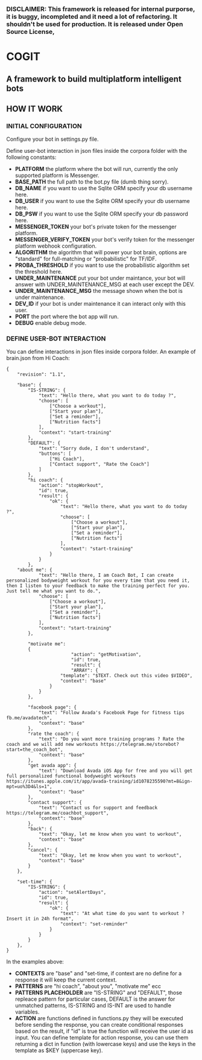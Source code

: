 ### DISCLAIMER: This framework is released for internal purporse, it is buggy, incompleted and it need a lot of refactoring. It shouldn't be used for production. It is released under Open Source License,  

# COGIT
## A framework to build multiplatform intelligent bots

## HOW IT WORK
### INITIAL CONFIGURATION
Configure your bot in settings.py file.


Define user-bot interaction in json files inside the corpora folder with the following constants:

- __PLATFORM__ the platform where the bot will run, currently the only supported platform is Messenger.
- __BASE_PATH__ the full path to the bot.py file (dumb thing sorry).
- __DB_NAME__ if you want to use the Sqlite ORM specify your db username here.
- __DB_USER__ if you want to use the Sqlite ORM specify your db username here.
- __DB_PSW__ if you want to use the Sqlite ORM specify your db password here.
- __MESSENGER_TOKEN__ your bot's private token for the messenger platform.
- __MESSENGER_VERIFY_TOKEN__ your bot's verify token for the messenger platform webhook configuration.
- __ALGORITHM__ the algorithm that will power your bot brain, options are "standard" for full-matching or "probabilistic" for TF/IDF.
- __PROBA_THRESHOLD__ if you want to use the probabilistic algorithm set the threshold here.
- __UNDER_MAINTENANCE__ put your bot under maintance, your bot will answer with UNDER_MAINTENANCE_MSG at each user except the DEV.
- __UNDER_MAINTENANCE_MSG__ the message shown when the bot is under maintenance.
- __DEV_ID__ if your bot is under maintenance it can interact only with this user.
- __PORT__ the port where the bot app will run.
- __DEBUG__ enable debug mode.

### DEFINE USER-BOT INTERACTION
You can define interactions in json files inside corpora folder.
An example of brain.json from Hi Coach:
```
{
	"revision": "1.1",

	"base": {
		"IS-STRING": {
			"text": "Hello there, what you want to do today ?",
			"choose": [
				["Choose a workout"],
				["Start your plan"],
				["Set a reminder"],
				["Nutrition facts"]
			],
			"context": "start-training"
		},
		"DEFAULT": {
			"text": "Sorry dude, I don't understand",
			"buttons": [
				["Hi Coach"],
				["Contact support", "Rate the Coach"]
			]
		},
		"hi coach": {
			"action": "stopWorkout",
			"id": true,
			"result": {
				"ok": {
					"text": "Hello there, what you want to do today ?",
					"choose": [
						["Choose a workout"],
						["Start your plan"],
						["Set a reminder"],
						["Nutrition facts"]
					],
					"context": "start-training"
				}
			}
		},
    "about me": {
			"text": "Hello there, I am Coach Bot, I can create personalized bodyweight workout for you every time that you need it, then I listen to your feedback to make the training perfect for you. Just tell me what you want to do.",
			"choose": [
				["Choose a workout"],
				["Start your plan"],
				["Set a reminder"],
				["Nutrition facts"]
			],
			"context": "start-training"
		},
		
		"motivate me":
		{
						"action": "getMotivation",
						"id": true,
						"result": {
						"ARRAY": {
					"template": "$TEXT. Check out this video $VIDEO",
					"context": "base"
				}
			}
		},

		"facebook page": {
			"text": "Follow Avada's Facebook Page for fitness tips fb.me/avadatech",
			"context": "base"
		},
		"rate the coach": {
			"text": "Do you want more training programs ? Rate the coach and we will add new workouts https://telegram.me/storebot?start=the_coach_bot",
			"context": "base"
		},
		"get avada app": {
			"text": "Download Avada iOS App for free and you will get full personalized functional bodyweight workouts https://itunes.apple.com/it/app/avada-training/id1078235590?mt=8&ign-mpt=uo%3D4&ls=1",
			"context": "base"
		},
		"contact support": {
			"text": "Contact us for support and feedback https://telegram.me/coachbot_support",
			"context": "base"
		},
		"back": {
			"text": "Okay, let me know when you want to workout",
			"context": "base"
		},
		"cancel": {
			"text": "Okay, let me know when you want to workout",
			"context": "base"
		}
	},

	"set-time": {
		"IS-STRING": {
			"action": "setAlertDays",
			"id": true,
			"result": {
				"ok": {
					"text": "At what time do you want to workout ? Insert it in 24h format",
					"context": "set-reminder"
				}
			}
		}
	},
}
```


In the examples above:
- __CONTEXTS__ are  "base" and "set-time, if context are no define for a response it will keep the current context.
- __PATTERNS__  are "hi coach", "about you", "motivate me" ecc
- __PATTERNS PLACEHOLDER__ are "IS-STRING" and "DEFAULT", those repleace pattern for particular cases, DEFAULT is the answer for unmatched patterns, IS-STRING and IS-INT are used to handle variables.
- __ACTION__ are functions defined in functions.py they will be executed before sending the response, you can create conditional responses based on the result, if "id" is true the function will receive the user id as input.
You can define template for action response, you can use them returning a dict in function (with lowercase keys) and use the keys in the template as $KEY (uppercase key).
